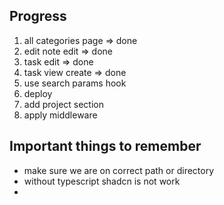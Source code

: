 
## Progress

1. all categories page => done
2. edit note edit => done
3. task edit => done
4. task view create => done
5. use search params hook
6. deploy
7. add project section
8. apply middleware


## Important things to remember

- make sure we are on correct path or directory
- without typescript shadcn is not work
- 
